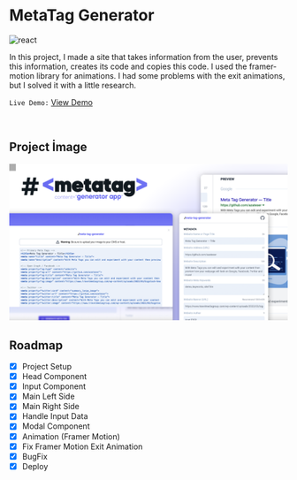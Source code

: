 # **MetaTag Generator**


![react](https://img.shields.io/badge/React-20232A?style=for-the-badge&logo=react&logoColor=61DAFB)

In this project, I made a site that takes information from the user, prevents this information, creates its code and copies this code. I used the framer-motion library for animations. I had some problems with the exit animations, but I solved it with a little research.

`Live Demo:` [View Demo](https://azateser.github.io/15-React-Project/8.%20MetaTag%20Generator/Live/)

<br>

## Project İmage


![metatag-generator](../0.%20projectImages/8-metatag-generator.png)


## Roadmap

- [x] Project Setup <br />
- [x] Head Component <br />
- [x] Input Component <br />
- [x] Main Left Side <br />
- [x] Main Right Side  <br />
- [x] Handle Input Data <br />
- [x] Modal Component <br />
- [x] Animation (Framer Motion) <br />
- [x] Fix Framer Motion Exit Animation <br />
- [x] BugFix <br />
- [x] Deploy <br />
